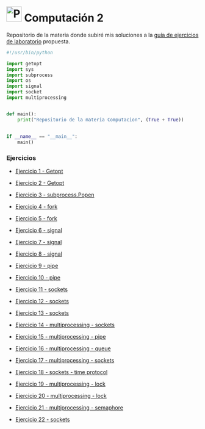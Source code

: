 <h1> <img src="https://cdn.svgporn.com/logos/python.svg" alt="Python" width="40" height="40"> Computación 2</h1>  


Repositorio de la materia donde subiré mis soluciones a la 
[guía de ejercicios de laboratorio](https://drive.google.com/file/d/12zM1alDGTa0GhSxO0xyQ_yTZEy-QL9JD/view?usp=sharing) propuesta.


```python
#!/usr/bin/python

import getopt
import sys
import subprocess
import os
import signal
import socket
import multiprocessing


def main():
    print("Repositorio de la materia Computacion", (True + True))
    
    
if __name__ == "__main__":
    main()
```


<h3>Ejercicios</h3>



* [Ejercicio 1 - Getopt](https://github.com/sebaF96/C2_practicas/blob/master/calc.py)

* [Ejercicio 2 - Getopt](https://github.com/sebaF96/C2_practicas/blob/master/pycp.py)

* [Ejercicio 3 - subprocess.Popen](https://github.com/sebaF96/C2_practicas/blob/master/ejecutor.py)

* [Ejercicio 4 - fork](https://github.com/sebaF96/C2_practicas/blob/master/fork_4.py)

* [Ejercicio 5 - fork](https://github.com/sebaF96/C2_practicas/blob/master/fork_5.py)

* [Ejercicio 6 - signal](https://github.com/sebaF96/C2_practicas/blob/master/signal_6.py)

* [Ejercicio 7 - signal](https://github.com/sebaF96/C2_practicas/blob/master/signal_7.py)

* [Ejercicio 8 - signal](https://github.com/sebaF96/C2_practicas/blob/master/signal_8.py)

* [Ejercicio 9 - pipe](https://github.com/sebaF96/C2_practicas/blob/master/pipe_9.py)

* [Ejercicio 10 - pipe](https://github.com/sebaF96/C2_practicas/tree/master/pipe_10)

* [Ejercicio 11 - sockets](https://github.com/sebaF96/C2_practicas/blob/master/cliente_juncotic.py)

* [Ejercicio 12 - sockets](https://github.com/sebaF96/C2_practicas/tree/master/stdin_sockets)

* [Ejercicio 13 - sockets](https://github.com/sebaF96/C2_practicas/tree/remote_shell/remote_shell)

* [Ejercicio 14 - multiprocessing - sockets](https://github.com/sebaF96/C2_practicas/tree/master/remote_shell)

* [Ejercicio 15 - multiprocessing - pipe](https://github.com/sebaF96/C2_practicas/blob/master/mp_15.py)

* [Ejercicio 16 - multiprocessing - queue](https://github.com/sebaF96/C2_practicas/blob/master/mp_16.py)

* [Ejercicio 17 - multiprocessing - sockets](https://github.com/sebaF96/C2_practicas/tree/master/echo_17)

* [Ejercicio 18 - sockets - time protocol](https://github.com/sebaF96/C2_practicas/blob/master/time_client_18.py)

* [Ejercicio 19 - multiprocessing - lock](https://github.com/sebaF96/C2_practicas/blob/lock/lock_19.py)

* [Ejercicio 20 - multiprocessing - lock](https://github.com/sebaF96/C2_practicas/blob/master/lock_20.py)

* [Ejercicio 21 - multiprocessing - semaphore](https://github.com/sebaF96/C2_practicas/blob/master/semaphore_21.py)

* [Ejercicio 22 - sockets](https://github.com/sebaF96/C2_practicas/tree/walkie/walkie_talkie)


